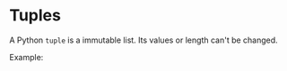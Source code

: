 # Tuples

A Python `tuple` is a immutable list. Its values or length can't be changed.

Example:

```{literalinclude} tuple.py
```
